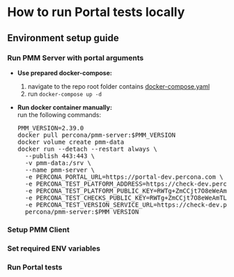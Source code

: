 # How to run Portal tests locally

## Environment setup guide

### Run PMM Server with portal arguments  

* **Use prepared docker-compose:**   
  1. navigate to the repo root folder contains [docker-compose.yaml](../../docker-compose.yml) 
  2. run `docker-compose up -d`


* **Run docker container manually:**  
  run the following commands:  
  <pre>
  PMM_VERSION=2.39.0  
  docker pull percona/pmm-server:$PMM_VERSION
  docker volume create pmm-data
  docker run --detach --restart always \
    --publish 443:443 \
    -v pmm-data:/srv \
    --name pmm-server \
    -e PERCONA_PORTAL_URL=https://portal-dev.percona.com \
    -e PERCONA_TEST_PLATFORM_ADDRESS=https://check-dev.percona.com:443 \
    -e PERCONA_TEST_PLATFORM_PUBLIC_KEY=RWTg+ZmCCjt7O8eWeAmTLAqW+1ozUbpRSKSwNTmO+exlS5KEIPYWuYdX \
    -e PERCONA_TEST_CHECKS_PUBLIC_KEY=RWTg+ZmCCjt7O8eWeAmTLAqW+1ozUbpRSKSwNTmO+exlS5KEIPYWuYdX \
    -e PERCONA_TEST_VERSION_SERVICE_URL=https://check-dev.percona.com/versions/v1 \
    percona/pmm-server:$PMM_VERSION
  </pre>

### Setup PMM Client


### Set required ENV variables


### Run Portal tests
